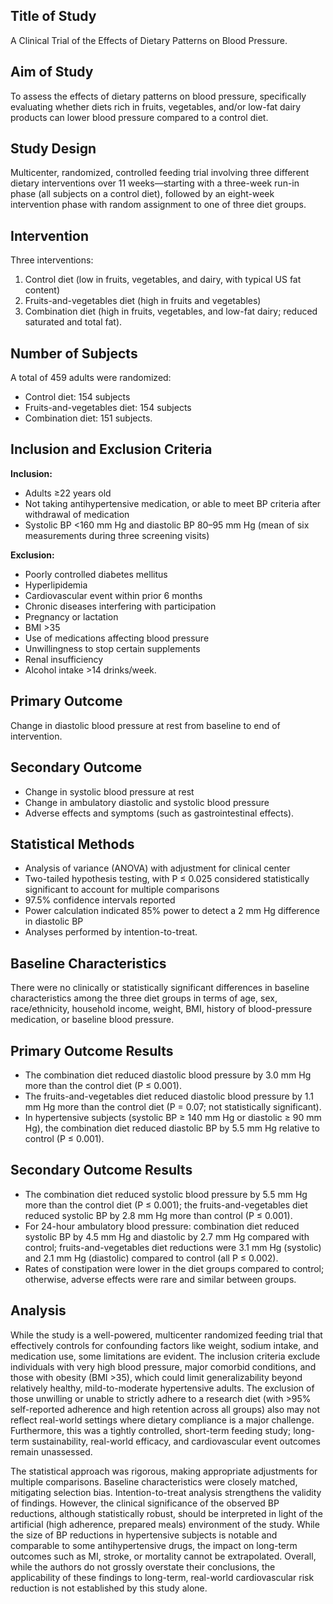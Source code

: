 ## Title of Study
A Clinical Trial of the Effects of Dietary Patterns on Blood Pressure.

## Aim of Study
To assess the effects of dietary patterns on blood pressure, specifically evaluating whether diets rich in fruits, vegetables, and/or low-fat dairy products can lower blood pressure compared to a control diet.

## Study Design
Multicenter, randomized, controlled feeding trial involving three different dietary interventions over 11 weeks—starting with a three-week run-in phase (all subjects on a control diet), followed by an eight-week intervention phase with random assignment to one of three diet groups.

## Intervention
Three interventions:
1. Control diet (low in fruits, vegetables, and dairy, with typical US fat content)
2. Fruits-and-vegetables diet (high in fruits and vegetables)
3. Combination diet (high in fruits, vegetables, and low-fat dairy; reduced saturated and total fat).

## Number of Subjects
A total of 459 adults were randomized:
- Control diet: 154 subjects
- Fruits-and-vegetables diet: 154 subjects
- Combination diet: 151 subjects.

## Inclusion and Exclusion Criteria
**Inclusion:**  
- Adults ≥22 years old  
- Not taking antihypertensive medication, or able to meet BP criteria after withdrawal of medication  
- Systolic BP <160 mm Hg and diastolic BP 80–95 mm Hg (mean of six measurements during three screening visits)

**Exclusion:**  
- Poorly controlled diabetes mellitus
- Hyperlipidemia
- Cardiovascular event within prior 6 months
- Chronic diseases interfering with participation
- Pregnancy or lactation
- BMI >35
- Use of medications affecting blood pressure
- Unwillingness to stop certain supplements
- Renal insufficiency
- Alcohol intake >14 drinks/week.

## Primary Outcome
Change in diastolic blood pressure at rest from baseline to end of intervention.

## Secondary Outcome
- Change in systolic blood pressure at rest
- Change in ambulatory diastolic and systolic blood pressure
- Adverse effects and symptoms (such as gastrointestinal effects).

## Statistical Methods
- Analysis of variance (ANOVA) with adjustment for clinical center
- Two-tailed hypothesis testing, with P ≤ 0.025 considered statistically significant to account for multiple comparisons
- 97.5% confidence intervals reported
- Power calculation indicated 85% power to detect a 2 mm Hg difference in diastolic BP
- Analyses performed by intention-to-treat.

## Baseline Characteristics
There were no clinically or statistically significant differences in baseline characteristics among the three diet groups in terms of age, sex, race/ethnicity, household income, weight, BMI, history of blood-pressure medication, or baseline blood pressure.

## Primary Outcome Results
- The combination diet reduced diastolic blood pressure by 3.0 mm Hg more than the control diet (P ≤ 0.001).
- The fruits-and-vegetables diet reduced diastolic blood pressure by 1.1 mm Hg more than the control diet (P = 0.07; not statistically significant).
- In hypertensive subjects (systolic BP ≥ 140 mm Hg or diastolic ≥ 90 mm Hg), the combination diet reduced diastolic BP by 5.5 mm Hg relative to control (P ≤ 0.001).

## Secondary Outcome Results
- The combination diet reduced systolic blood pressure by 5.5 mm Hg more than the control diet (P ≤ 0.001); the fruits-and-vegetables diet reduced systolic BP by 2.8 mm Hg more than control (P ≤ 0.001).
- For 24-hour ambulatory blood pressure: combination diet reduced systolic BP by 4.5 mm Hg and diastolic by 2.7 mm Hg compared with control; fruits-and-vegetables diet reductions were 3.1 mm Hg (systolic) and 2.1 mm Hg (diastolic) compared to control (all P ≤ 0.002).
- Rates of constipation were lower in the diet groups compared to control; otherwise, adverse effects were rare and similar between groups.

## Analysis
While the study is a well-powered, multicenter randomized feeding trial that effectively controls for confounding factors like weight, sodium intake, and medication use, some limitations are evident. The inclusion criteria exclude individuals with very high blood pressure, major comorbid conditions, and those with obesity (BMI >35), which could limit generalizability beyond relatively healthy, mild-to-moderate hypertensive adults. The exclusion of those unwilling or unable to strictly adhere to a research diet (with >95% self-reported adherence and high retention across all groups) also may not reflect real-world settings where dietary compliance is a major challenge. Furthermore, this was a tightly controlled, short-term feeding study; long-term sustainability, real-world efficacy, and cardiovascular event outcomes remain unassessed.

The statistical approach was rigorous, making appropriate adjustments for multiple comparisons. Baseline characteristics were closely matched, mitigating selection bias. Intention-to-treat analysis strengthens the validity of findings. However, the clinical significance of the observed BP reductions, although statistically robust, should be interpreted in light of the artificial (high adherence, prepared meals) environment of the study. While the size of BP reductions in hypertensive subjects is notable and comparable to some antihypertensive drugs, the impact on long-term outcomes such as MI, stroke, or mortality cannot be extrapolated. Overall, while the authors do not grossly overstate their conclusions, the applicability of these findings to long-term, real-world cardiovascular risk reduction is not established by this study alone.
